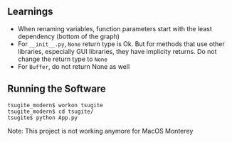 ## Learnings

* When renaming variables, function parameters start with the least dependency (bottom of the graph)
* For `__init__.py`, `None` return type is Ok. But for methods that use other libraries, especially GUI libraries,
    they have implicity returns. Do not change the return type to `None`
* For `Buffer`, do not return None as well

## Running the Software

```
tsugite_modern$ workon tsugite
tsugite_modern$ cd tsugite/
tsugite$ python App.py
```

Note: This project is not working anymore for MacOS Monterey
